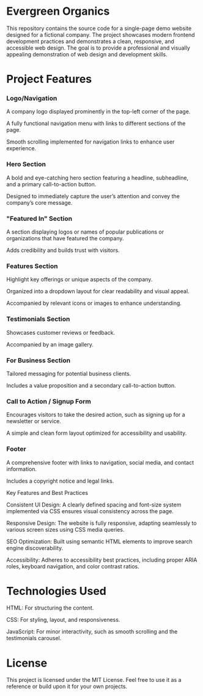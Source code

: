 # Evergreen Organics

This repository contains the source code for a single-page demo website designed for a fictional company. The project showcases modern frontend development practices and demonstrates a clean, responsive, and accessible web design. The goal is to provide a professional and visually appealing demonstration of web design and development skills.

# Project Features

### Logo/Navigation

A company logo displayed prominently in the top-left corner of the page.

A fully functional navigation menu with links to different sections of the page.

Smooth scrolling implemented for navigation links to enhance user experience.

### Hero Section

A bold and eye-catching hero section featuring a headline, subheadline, and a primary call-to-action button.

Designed to immediately capture the user’s attention and convey the company’s core message.

### "Featured In" Section

A section displaying logos or names of popular publications or organizations that have featured the company.

Adds credibility and builds trust with visitors.

### Features Section

Highlight key offerings or unique aspects of the company.

Organized into a dropdown layout for clear readability and visual appeal.

Accompanied by relevant icons or images to enhance understanding.

### Testimonials Section

Showcases customer reviews or feedback.

Accompanied by an image gallery.

### For Business Section

Tailored messaging for potential business clients.

Includes a value proposition and a secondary call-to-action button.

### Call to Action / Signup Form

Encourages visitors to take the desired action, such as signing up for a newsletter or service.

A simple and clean form layout optimized for accessibility and usability.

### Footer

A comprehensive footer with links to navigation, social media, and contact information.

Includes a copyright notice and legal links.

Key Features and Best Practices

Consistent UI Design: A clearly defined spacing and font-size system implemented via CSS ensures visual consistency across the page.

Responsive Design: The website is fully responsive, adapting seamlessly to various screen sizes using CSS media queries.

SEO Optimization: Built using semantic HTML elements to improve search engine discoverability.

Accessibility: Adheres to accessibility best practices, including proper ARIA roles, keyboard navigation, and color contrast ratios.

# Technologies Used

HTML: For structuring the content.

CSS: For styling, layout, and responsiveness.

JavaScript: For minor interactivity, such as smooth scrolling and the testimonials carousel.

# License

This project is licensed under the MIT License. Feel free to use it as a reference or build upon it for your own projects.